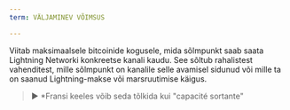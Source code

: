 ```yaml
---
term: VÄLJAMINEV VÕIMSUS

---
```

Viitab maksimaalsele bitcoinide kogusele, mida sõlmpunkt saab saata Lightning Networki konkreetse kanali kaudu. See sõltub rahalistest vahenditest, mille sõlmpunkt on kanalile selle avamisel sidunud või mille ta on saanud Lightning-makse või marsruutimise käigus.

> ► *Fransi keeles võib seda tõlkida kui "capacité sortante"